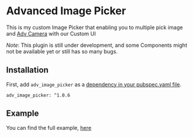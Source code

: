 # Advanced Image Picker

This is my custom Image Picker that enabling you to multiple pick image and [Adv Camera](https://pub.dev/packages/adv_camera) with our Custom UI

*Note*: This plugin is still under development, and some Components might not be available yet or still has so many bugs.

## Installation

First, add `adv_image_picker` as a [dependency in your pubspec.yaml file](https://flutter.io/platform-plugins/).

```
adv_image_picker: ^1.0.6
```

## Example

You can find the full example, [here](https://github.com/ricnaaru/adv_image_picker/blob/master/example/lib/main.dart)